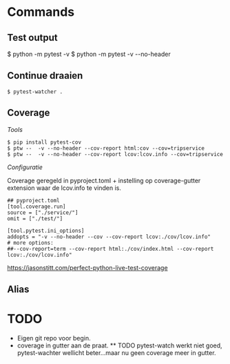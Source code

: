 
# Commands

## Test output 

$ python -m pytest -v 
$ python -m pytest -v --no-header

## Continue draaien 

```
$ pytest-watcher .
```

## Coverage

*Tools*

```
$ pip install pytest-cov
$ ptw --  -v --no-header --cov-report html:cov --cov=tripservice 
$ ptw --  -v --no-header --cov-report lcov:lcov.info --cov=tripservice 
```

*Configuratie*

Coverage geregeld in pyproject.toml + instelling op coverage-gutter extension waar de lcov.info te vinden is.

```
## pyproject.toml
[tool.coverage.run]
source = ["./service/"]
omit = ["./test/"]

[tool.pytest.ini_options]
addopts = "-v --no-header --cov --cov-report lcov:./cov/lcov.info" 
# more options:
##--cov-report=term --cov-report html:./cov/index.html --cov-report lcov:./cov/lcov.info"
```

https://jasonstitt.com/perfect-python-live-test-coverage

## Alias

# TODO

* Eigen git repo voor begin.
* coverage in gutter aan de praat.
** TODO pytest-watch werkt niet goed, pytest-wachter wellicht beter...maar nu geen coverage meer in gutter.
 